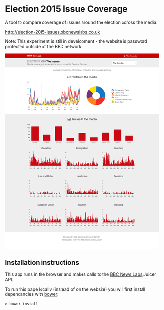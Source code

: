 # Election 2015 Issue Coverage

A tool to compare coverage of issues around the election across the media.

http://election-2015-issues.bbcnewslabs.co.uk

Note: This experiment is still in development - the website is password protected outside of the BBC network.

![Screenshot](screenshot.png) 

## Installation instructions

This app runs in the browser and makes calls to the [BBC News Labs](http://bbcnewslabs.co.uk) Juicer API.

To run this page locally (instead of on the website) you will first install dependancies with [bower](http://bower.io):

    > bower install
